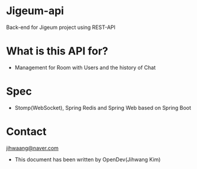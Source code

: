 # Jigeum-api
Back-end for Jigeum project using REST-API

# What is this API for?
- Management for Room with Users and the history of Chat

# Spec
- Stomp(WebSocket), Spring Redis and Spring Web based on Spring Boot

# Contact
jihwaang@naver.com

* This document has been written by OpenDev(Jihwang Kim)
